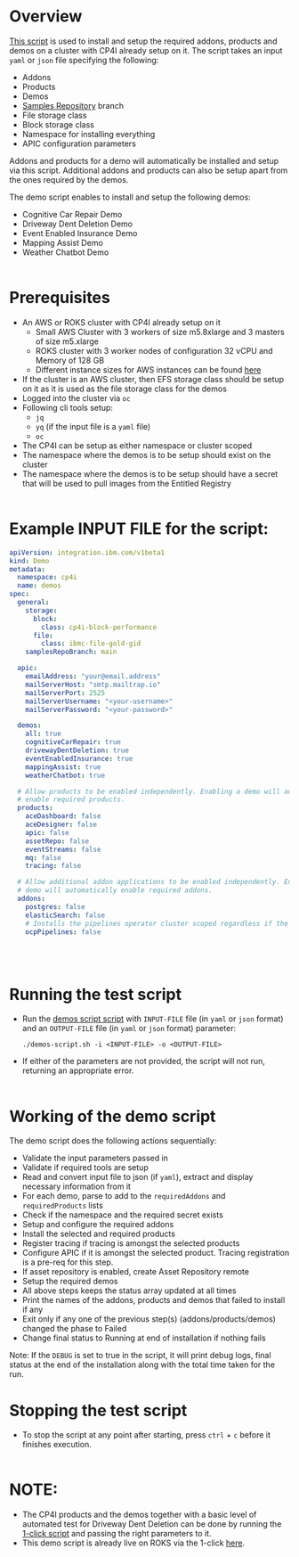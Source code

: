# Overview
[This script](setup-demos.sh) is used to install and setup the required addons, products and demos on a cluster with CP4I already setup on it. The script takes an input `yaml` or `json` file specifying the following:
- Addons
- Products
- Demos
- [Samples Repository](https://github.com/IBM/cp4i-deployment-samples) branch
- File storage class
- Block storage class
- Namespace for installing everything
- APIC configuration parameters

Addons and products for a demo will automatically be installed and setup via this script. Additional addons and products can also be setup apart from the ones required by the demos.

The demo script enables to install and setup the following demos:
- Cognitive Car Repair Demo
- Driveway Dent Deletion Demo
- Event Enabled Insurance Demo
- Mapping Assist Demo
- Weather Chatbot Demo
<br /><br />

# Prerequisites
- An AWS or ROKS cluster with CP4I already setup on it
  - Small AWS Cluster with 3 workers of size m5.8xlarge and 3 masters of size m5.xlarge
  - ROKS cluster with 3 worker nodes of configuration 32 vCPU and Memory of 128 GB
  - Different instance sizes for AWS instances can be found [here](https://aws.amazon.com/ec2/instance-types/)
- If the cluster is an AWS cluster, then EFS storage class should be setup on it as it is used as the file storage class for the demos
- Logged into the cluster via `oc`
- Following cli tools setup:
  - `jq`
  - `yq` (if the input file is a `yaml` file)
  - `oc`
- The CP4I can be setup as either namespace or cluster scoped
- The namespace where the demos is to be setup should exist on the cluster
- The namespace where the demos is to be setup should have a secret that will be used to pull images from the Entitled Registry
<br /><br />

# Example INPUT FILE for the script:
```yaml
apiVersion: integration.ibm.com/v1beta1
kind: Demo
metadata:
  namespace: cp4i
  name: demos
spec:
  general:
    storage:
      block:
        class: cp4i-block-performance
      file:
        class: ibmc-file-gold-gid
    samplesRepoBranch: main

  apic:
    emailAddress: "your@email.address"
    mailServerHost: "smtp.mailtrap.io"
    mailServerPort: 2525
    mailServerUsername: "<your-username>"
    mailServerPassword: "<your-password>"

  demos:
    all: true
    cognitiveCarRepair: true
    drivewayDentDeletion: true
    eventEnabledInsurance: true
    mappingAssist: true
    weatherChatbot: true

  # Allow products to be enabled independently. Enabling a demo will automatically
  # enable required products.
  products:
    aceDashboard: false
    aceDesigner: false
    apic: false
    assetRepo: false
    eventStreams: false
    mq: false
    tracing: false

  # Allow additional addon applications to be enabled independently. Enabling a
  # demo will automatically enable required addons.
  addons:
    postgres: false
    elasticSearch: false
    # Installs the pipelines operator cluster scoped regardless if the CP4I was setup namespace scoped
    ocpPipelines: false
```
<br /><br />

# Running the test script
- Run the [demos script script](setup-demos.sh) with `INPUT-FILE` file (in `yaml` or `json` format) and an `OUTPUT-FILE` file (in `yaml` or `json` format) parameter:
    ```
    ./demos-script.sh -i <INPUT-FILE> -o <OUTPUT-FILE>
    ```
- If either of the parameters are not provided, the script will not run, returning an appropriate error.
<br /><br />

# Working of the demo script
The demo script does the following actions sequentially:
- Validate the input parameters passed in
- Validate if required tools are setup
- Read and convert input file to json (if `yaml`), extract and display necessary information from it
- For each demo, parse to add to the `requiredAddons` and `requiredProducts` lists
- Check if the namespace and the required secret exists
- Setup and configure the required addons
- Install the selected and required products
- Register tracing if tracing is amongst the selected products
- Configure APIC if it is amongst the selected product. Tracing registration is a pre-req for this step.
- If asset repository is enabled, create Asset Repository remote
- Setup the required demos
- All above steps keeps the status array updated at all times
- Print the names of the addons, products and demos that failed to install if any
- Exit only if any one of the previous step(s) (addons/products/demos) changed the phase to Failed
- Change final status to Running at end of installation if nothing fails

Note: If the `DEBUG` is set to true in the script, it will print debug logs, final status at the end of the installation along with the total time taken for the run.

# Stopping the test script
- To stop the script at any point after starting, press `ctrl` + `c` before it finishes execution.
<br /><br />

# NOTE:
- The CP4I products and the demos together with a basic level of automated test for Driveway Dent Deletion can be done by running the [1-click script](1-click-install.sh) and passing the right parameters to it.
- This demo script is already live on ROKS via the 1-click [here](https://cloud.ibm.com/catalog/content/ibm-cp-integration-72f63273-f2f6-4e9c-8626-60fe798c57be-global).